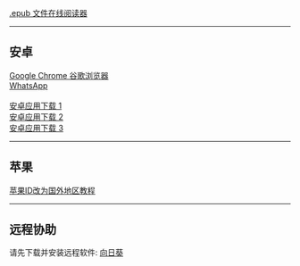 
  [.epub 文件在线阅读器](https://epub-reader.online/) 
  
  ----------
## 安卓 

  [Google Chrome 谷歌浏览器](https://www.mediafire.com/file/pl0wj6xeoegaop5/google-chrome-130-0-6723-86.apk/file) <br/>
  [WhatsApp](https://www.whatsapp.com/android)
  <br/>
  <br/>
  [安卓应用下载 1](https://apkpure.com/cn/) <br/> [安卓应用下载 2](https://cn.aptoide.com/group/applications)  <br/>[安卓应用下载 3](https://cn.uptodown.com/)

 ----------
## 苹果
[苹果ID改为国外地区教程](https://support.apple.com/zh-cn/118283)

  ----------
  ## 远程协助

  请先下载并安装远程软件:&nbsp;[向日葵](https://sunlogin.oray.com/download?categ=personal&sys=mac&ici=sunlogin_navigation)